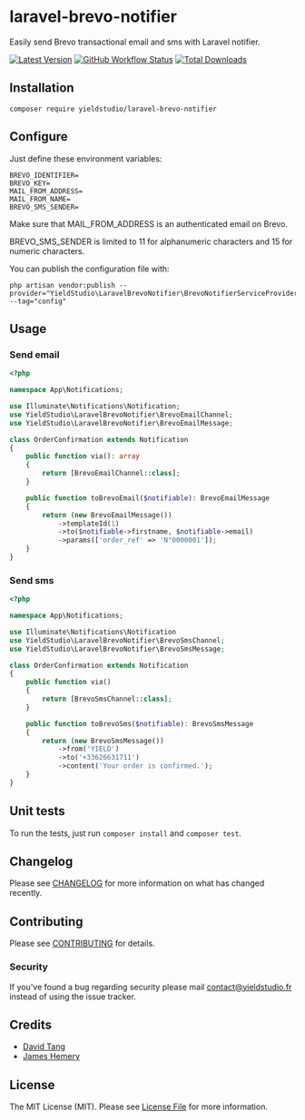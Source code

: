 # laravel-brevo-notifier

Easily send Brevo transactional email and sms with Laravel notifier.

[![Latest Version](https://img.shields.io/github/release/yieldstudio/laravel-brevo-notifier?style=flat-square)](https://github.com/yieldstudio/laravel-brevo-notifier/releases)
[![GitHub Workflow Status](https://img.shields.io/github/actions/workflow/status/yieldstudio/laravel-brevo-notifier/tests.yml?branch=main&style=flat-square)](https://github.com/yieldstudio/laravel-brevo-notifier/actions/workflows/tests.yml)
[![Total Downloads](https://img.shields.io/packagist/dt/yieldstudio/laravel-brevo-notifier?style=flat-square)](https://packagist.org/packages/yieldstudio/laravel-brevo-notifier)

## Installation

	composer require yieldstudio/laravel-brevo-notifier

## Configure

Just define these environment variables:

```dotenv
BREVO_IDENTIFIER=
BREVO_KEY=
MAIL_FROM_ADDRESS=
MAIL_FROM_NAME=
BREVO_SMS_SENDER=
```

Make sure that MAIL_FROM_ADDRESS is an authenticated email on Brevo.

BREVO_SMS_SENDER is limited to 11 for alphanumeric characters and 15 for numeric characters.

You can publish the configuration file with:

```shell
php artisan vendor:publish --provider="YieldStudio\LaravelBrevoNotifier\BrevoNotifierServiceProvider" --tag="config"
```

## Usage

### Send email

```php
<?php

namespace App\Notifications;

use Illuminate\Notifications\Notification;
use YieldStudio\LaravelBrevoNotifier\BrevoEmailChannel;
use YieldStudio\LaravelBrevoNotifier\BrevoEmailMessage;

class OrderConfirmation extends Notification
{
    public function via(): array
    {
        return [BrevoEmailChannel::class];
    }

    public function toBrevoEmail($notifiable): BrevoEmailMessage
    {
        return (new BrevoEmailMessage())
            ->templateId(1)
            ->to($notifiable->firstname, $notifiable->email)
            ->params(['order_ref' => 'N°0000001']);
    }
}
```

### Send sms

```php
<?php

namespace App\Notifications;

use Illuminate\Notifications\Notification
use YieldStudio\LaravelBrevoNotifier\BrevoSmsChannel;
use YieldStudio\LaravelBrevoNotifier\BrevoSmsMessage;

class OrderConfirmation extends Notification
{
    public function via()
    {
        return [BrevoSmsChannel::class];
    }

    public function toBrevoSms($notifiable): BrevoSmsMessage
    {
        return (new BrevoSmsMessage())
            ->from('YIELD')
            ->to('+33626631711')
            ->content('Your order is confirmed.');
    }
}
```

## Unit tests

To run the tests, just run `composer install` and `composer test`.

## Changelog

Please see [CHANGELOG](CHANGELOG.md) for more information on what has changed recently.

## Contributing

Please see [CONTRIBUTING](https://raw.githubusercontent.com/YieldStudio/.github/main/CONTRIBUTING.md) for details.

### Security

If you've found a bug regarding security please mail [contact@yieldstudio.fr](mailto:contact@yieldstudio.fr) instead of using the issue tracker.

## Credits

- [David Tang](https://github.com/dtangdev)
- [James Hemery](https://github.com/jameshemery)

## License

The MIT License (MIT). Please see [License File](LICENSE.md) for more information.

